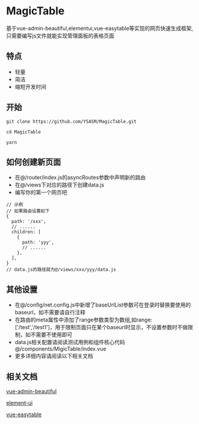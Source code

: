 # MagicTable
基于vue-admin-beautiful,elementui,vue-easytable等实现的网页快速生成框架,只需要编写js文件就能实现管理面板的表格页面

## 特点

* 轻量
* 简洁
* 缩短开发时间

## 开始

```
git clone https://github.com/YSASM/MagicTable.git

cd MagicTable

yarn
```

## 如何创建新页面

* 在@/router/index.js的asyncRoutes参数中声明新的路由
* 在@/views下对应的路径下创建data.js
* 编写你的第一个网页吧

```
// 示例
// 如果路由设置如下
{
  path: '/xxx',
  // ......
  children: [
    {
      path: 'yyy',
      // ......
    },
  ],
}
// data.js的路径就为@/views/xxx/yyy/data.js
```

## 其他设置

* 在@/config/net.config.js中新增了baseUrlList参数可在登录时替换要使用的baseurl，如不需要请自行注释
* 在路由的meta属性中添加了range参数类型为数组,如range: ['/test','/test1']，用于限制页面只在某个baseurl时显示，不设置参数时不做限制，如不需要不使用即可
* data.js相关配置请阅读测试用例和组件核心代码@/components/MigicTable/index.vue
* 更多详细内容请阅读以下相关文档



## 相关文档

[vue-admin-beautiful](https://github.com/chuzhixin/vue-admin-better)

[element-ui](https://element.eleme.cn/#/zh-CN)

[vue-easytable](https://happy-coding-clans.github.io/vue-easytable/#/zh/doc/intro)
